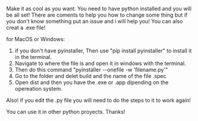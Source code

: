 Make it as cool as you want. You need to have python installed and you will be all set! There are coments to help you how to change some thing but if you don't know something put an issue and i will help you! You can also creat a .exe file!

for MacOS or Windows:
1. if you don't have pyinstaller, Then use "pip install pyinstaller" to install it in the terminal.
2. Navigate to where the file is and open it in windows with the terminal.
3. Then do this command "pyinstaller --onefile -w 'filename.py'"
4. Go to the folder and delet build and the name of the file .spec
5. Open dist and then you have the .exe or .app dipending on the opereation system.

Also! if you edit the .py file you will need to do the steps to it to work again!

You can use it in other python proyects.
Thanks!

